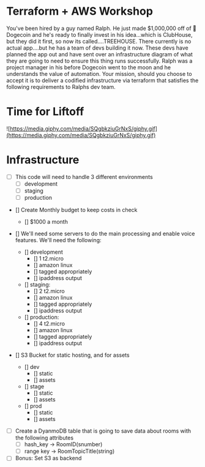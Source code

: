 # Terraform + AWS Workshop

You've been hired by a guy named Ralph. He just made $1,000,000 off of 🐶Dogecoin and he's ready to finally invest in his idea...which is ClubHouse, but they did it first, so now its called....TREEHOUSE. There currently is no actual app....but he has a team of devs building it now. These devs have planned the app out and have sent over an infrastructure diagram of what they are going to need to ensure this thing runs successfully. Ralph was a project manager in his before Dogecoin went to the moon and he understands the value of automation. Your mission, should you choose to accept it is to deliver a codified infrastructure via terraform that satisfies the following requirements to Ralphs dev team.

# Time for Liftoff

![https://media.giphy.com/media/SQgbkziuGrNxS/giphy.gif](https://media.giphy.com/media/SQgbkziuGrNxS/giphy.gif)

# Infrastructure

- [ ]  This code will need to handle 3 different environments
    - [ ]  development
    - [ ]  staging
    - [ ]  production
- []  Create Monthly budget to keep costs in check
    - []  $1000 a month
- []  We'll need some servers to do the main processing and enable voice features. We'll need the following:
    - []  development
        - []  1 t2.micro
        - []  amazon linux
        - []  tagged appropriately
        - []  ipaddress output
    - []  staging:
        - []  2 t2.micro
        - []  amazon linux
        - []  tagged appropriately
        - []  ipaddress output
    - []  production:
        - []  4 t2.micro
        - []  amazon linux
        - []  tagged appropriately
        - []  ipaddress output

- []  S3 Bucket for static hosting, and for assets
    - []  dev
        - []  static
        - []  assets
    - []  stage
        - []  static
        - []  assets
    - []  prod
        - []  static
        - []  assets
- [ ]  Create a DyanmoDB table that is going to save data about rooms with the following attributes
    - [ ]  hash_key → RoomID(snumber)
    - [ ]  range key → RoomTopicTitle(string)
- [ ]  Bonus: Set S3 as backend
